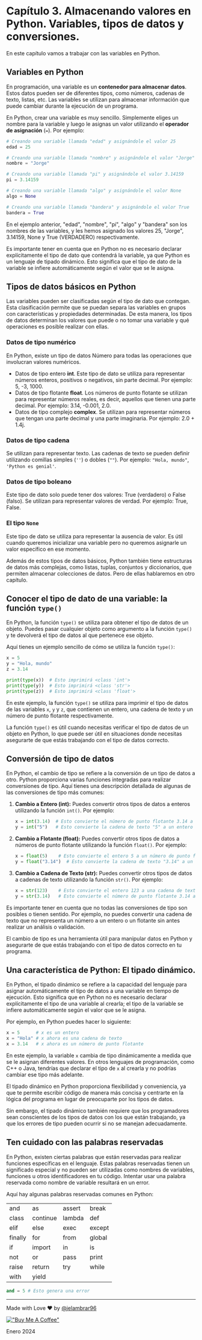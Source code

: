 # Capítulo 3. Almacenando valores en Python. Variables, tipos de datos y conversiones. 

En este capítulo vamos a trabajar con las variables en Python. 

## Variables en Python

En programación, una variable es un **contenedor para almacenar datos**. Estos datos pueden ser de diferentes tipos, como números, cadenas de texto, listas, etc. Las variables se utilizan para almacenar información que puede cambiar durante la ejecución de un programa.

En Python, crear una variable es muy sencillo. Simplemente eliges un nombre para la variable y luego le asignas un valor utilizando el **operador de asignación** (`=`). Por ejemplo:

```python
# Creando una variable llamada "edad" y asignándole el valor 25
edad = 25

# Creando una variable llamada "nombre" y asignándole el valor "Jorge"
nombre = "Jorge"

# Creando una variable llamada "pi" y asignándole el valor 3.14159
pi = 3.14159

# Creando una variable llamada "algo" y asignándole el valor None
algo = None

# Creando una variable llamada "bandera" y asignándole el valor True
bandera = True
```

En el ejemplo anterior, "edad", "nombre", "pi", "algo" y "bandera" son los nombres de las variables, y les hemos asignado los valores 25, "Jorge",  3.14159, None y True (VERDADERO) respectivamente.

Es importante tener en cuenta que en Python no es necesario declarar explícitamente el tipo de dato que contendrá la variable, ya que Python es un lenguaje de tipado dinámico. Esto significa que el tipo de dato de la variable se infiere automáticamente según el valor que se le asigna.

## Tipos de datos básicos en Python

Las variables pueden ser clasificadas según el tipo de dato que contegan. Esta clasificación permite que se puedan separa las variables en grupos con características y propiedades determinadas. De esta manera, los tipos de datos determinan los valores que puede o no tomar una variable y qué operaciones es posible realizar con ellas. 

### Datos de tipo numérico

En Python, existe un tipo de datos Número para todas las operaciones que involucran valores numéricos.

- Datos de tipo entero **int**. Este tipo de dato se utiliza para representar números enteros, positivos o negativos, sin parte decimal. Por ejemplo: 5, -3, 1000.
- Datos de tipo flotante **float**. Los números de punto flotante se utilizan para representar números reales, es decir, aquellos que tienen una parte decimal. Por ejemplo: 3.14, -0.001, 2.0.
- Datos de tipo complejo **complex**. Se utilizan para representar números que tengan una parte decimal y una parte imaginaria. Por ejemplo: 2.0 + 1.4j.

### Datos de tipo cadena 

Se utilizan para representar texto. Las cadenas de texto se pueden definir utilizando comillas simples (```''```) o dobles (```""```). Por ejemplo: ```"Hola, mundo"```, ```'Python es genial'```.

### Datos de tipo boleano 

Este tipo de dato solo puede tener dos valores: True (verdadero) o False (falso). Se utilizan para representar valores de verdad. Por ejemplo: True, False.

### El tipo ```None```

Este tipo de dato se utiliza para representar la ausencia de valor. Es útil cuando queremos inicializar una variable pero no queremos asignarle un valor específico en ese momento.

Además de estos tipos de datos básicos, Python también tiene estructuras de datos más complejas, como listas, tuplas, conjuntos y diccionarios, que permiten almacenar colecciones de datos. Pero de ellas hablaremos en otro capítulo. 

## Conocer el tipo de dato de una variable: la función ```type()```

En Python, la función `type()` se utiliza para obtener el tipo de datos de un objeto. Puedes pasar cualquier objeto como argumento a la función `type()` y te devolverá el tipo de datos al que pertenece ese objeto.

Aquí tienes un ejemplo sencillo de cómo se utiliza la función `type()`:

```python
x = 5
y = "Hola, mundo"
z = 3.14

print(type(x))  # Esto imprimirá <class 'int'>
print(type(y))  # Esto imprimirá <class 'str'>
print(type(z))  # Esto imprimirá <class 'float'>
```

En este ejemplo, la función `type()` se utiliza para imprimir el tipo de datos de las variables `x`, `y` y `z`, que contienen un entero, una cadena de texto y un número de punto flotante respectivamente.

La función `type()` es útil cuando necesitas verificar el tipo de datos de un objeto en Python, lo que puede ser útil en situaciones donde necesitas asegurarte de que estás trabajando con el tipo de datos correcto.

## Conversión de tipo de datos

En Python, el cambio de tipo se refiere a la conversión de un tipo de datos a otro. Python proporciona varias funciones integradas para realizar conversiones de tipo. Aquí tienes una descripción detallada de algunas de las conversiones de tipo más comunes:

1. **Cambio a Entero (int):** Puedes convertir otros tipos de datos a enteros utilizando la función `int()`. Por ejemplo:
   ```python
   x = int(3.14)  # Esto convierte el número de punto flotante 3.14 a un entero (3)
   y = int("5")   # Esto convierte la cadena de texto "5" a un entero (5)
   ```

2. **Cambio a Flotante (float):** Puedes convertir otros tipos de datos a números de punto flotante utilizando la función `float()`. Por ejemplo:
   ```python
   x = float(5)    # Esto convierte el entero 5 a un número de punto flotante (5.0)
   y = float("3.14")  # Esto convierte la cadena de texto "3.14" a un número de punto flotante (3.14)
   ```

3. **Cambio a Cadena de Texto (str):** Puedes convertir otros tipos de datos a cadenas de texto utilizando la función `str()`. Por ejemplo:
   ```python
   x = str(123)    # Esto convierte el entero 123 a una cadena de texto ("123")
   y = str(3.14)   # Esto convierte el número de punto flotante 3.14 a una cadena de texto ("3.14")
   ```

Es importante tener en cuenta que no todas las conversiones de tipo son posibles o tienen sentido. Por ejemplo, no puedes convertir una cadena de texto que no representa un número a un entero o un flotante sin antes realizar un análisis o validación.

El cambio de tipo es una herramienta útil para manipular datos en Python y asegurarte de que estás trabajando con el tipo de datos correcto en tu programa.

## Una característica de Python: El tipado dinámico. 

En Python, el tipado dinámico se refiere a la capacidad del lenguaje para asignar automáticamente el tipo de datos a una variable en tiempo de ejecución. Esto significa que en Python no es necesario declarar explícitamente el tipo de una variable al crearla; el tipo de la variable se infiere automáticamente según el valor que se le asigna.

Por ejemplo, en Python puedes hacer lo siguiente:

```python
x = 5      # x es un entero
x = "Hola" # x ahora es una cadena de texto
x = 3.14   # x ahora es un número de punto flotante
```

En este ejemplo, la variable `x` cambia de tipo dinámicamente a medida que se le asignan diferentes valores. En otros lenguajes de programación, como C++ o Java, tendrías que declarar el tipo de `x` al crearla y no podrías cambiar ese tipo más adelante.

El tipado dinámico en Python proporciona flexibilidad y conveniencia, ya que te permite escribir código de manera más concisa y centrarte en la lógica del programa en lugar de preocuparte por los tipos de datos.

Sin embargo, el tipado dinámico también requiere que los programadores sean conscientes de los tipos de datos con los que están trabajando, ya que los errores de tipo pueden ocurrir si no se manejan adecuadamente.

## Ten cuidado con las palabras reservadas 

En Python, existen ciertas palabras que están reservadas para realizar funciones específicas en el lenguaje. Estas palabras reservadas tienen un significado especial y no pueden ser utilizadas como nombres de variables, funciones u otros identificadores en tu código. Intentar usar una palabra reservada como nombre de variable resultará en un error.

Aquí hay algunas palabras reservadas comunes en Python:

|                   |                   |                   |                   |
|-------------------|-------------------|-------------------|-------------------|
| and               | as                | assert            | break             |
| class             | continue          | lambda            | def               |
| elif              | else              | exec              | except            |
| finally           | for               | from              | global            |
| if                | import            | in                | is                |
| not               | or                | pass              | print             |
| raise             | return            | try               | while             |
| with              | yield             |                   |                   |

```python
and = 5 # Esto genera una error
```

____

Made with Love ❤️ by [@jelambrar96](https://github.com/jelambrar96)

[!["Buy Me A Coffee"](https://www.buymeacoffee.com/assets/img/custom_images/orange_img.png)](https://www.buymeacoffee.com/jelambrar1)

Enero 2024